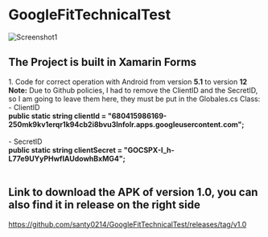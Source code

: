 # GoogleFitTechnicalTest
![Screenshot1](https://github.com/santy0214/GoogleFitTechnicalTest/assets/61173810/989ece57-c968-4aa3-831d-10f092a7fd8a)
<h2>The Project is built in Xamarin Forms</h2>
1. Code for correct operation with Android from version <b>5.1</b> to version <b>12</b><br>
<b>Note:</b> Due to Github policies, I had to remove the ClientID and the SecretID, so I am going to leave them here, they must be put in the Globales.cs Class:<br>
    - ClientID <br><b>public static string clientId = "680415986169-250mk9kv1erqr1k94cb2i8bvu3lnfolr.apps.googleusercontent.com";</b><br><br>
    - SecretID <br><b>public static string clientSecret = "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";</b><br><br>
    
<h2>Link to download the APK of version 1.0, you can also find it in release on the right side</h2>
<a href="https://github.com/santy0214/GoogleFitTechnicalTest/releases/tag/v1.0" target="_blank">https://github.com/santy0214/GoogleFitTechnicalTest/releases/tag/v1.0</a> 
